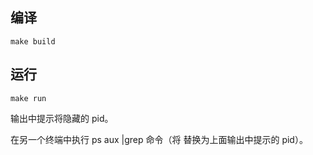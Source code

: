 
## 编译

```
make build
```

## 运行

```
make run
```


输出中提示将隐藏的 pid。

在另一个终端中执行 ps aux |grep <pid> 命令（将 <pid> 替换为上面输出中提示的 pid）。

